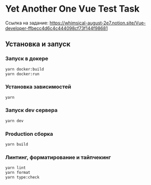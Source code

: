 # Yet Another One Vue Test Task

Ссылка на задание:
<https://whimsical-august-2e7.notion.site/Vue-developer-ffbecc4d6c4c444098cf73f144f98681>

## Установка и запуск

### Запуск в докере

```bash
yarn docker:build
yarn docker:run
```

### Установка зависимостей

```bash
yarn
```

### Запуск dev сервера

```bash
yarn dev
```

### Production сборка

```bash
yarn build
```

### Линтинг, форматирование и тайпчекинг

```bash
yarn lint
yarn format
yarn type:check
```
